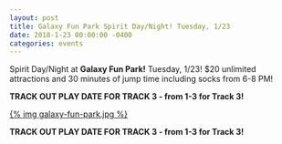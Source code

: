 ```yaml
---
layout: post
title: Galaxy Fun Park Spirit Day/Night! Tuesday, 1/23
date: 2018-1-23 00:00:00 -0400
categories: events
---
```

Spirit Day/Night at **Galaxy Fun Park!** Tuesday, 1/23! $20 unlimited attractions and 30 minutes of jump time including socks from 6-8 PM! 

**TRACK OUT PLAY DATE FOR TRACK 3 - from 1-3 for Track 3!**

[{% img galaxy-fun-park.jpg %}](http://www.galaxyfunpark.com)

**TRACK OUT PLAY DATE FOR TRACK 3 - from 1-3 for Track 3!**
